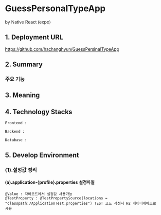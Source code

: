 # GuessPersonalTypeApp
by Native React (expo)

## 1. Deployment URL
  https://github.com/hachanghyun/GuessPersinalTypeApp
  
## 2. Summary
### 주요 기능

## 3. Meaning

    
## 4. Technology Stacks
    Frontend : 
    
    Backend : 
    
    Database : 

## 5. Develop Environment

### (1).설정값 정리

#### (a).application-{profile}.properties 설정파일
	@Value : 자바코드에서 설정값 사용가능
 	@TestProperty : @TestPropertySource(locations = "classpath:/ApplicationTest.properties") TEST 코드 작성시 H2 데이터베이스로 사용
